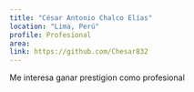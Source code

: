 ```yaml
---
title: "César Antonio Chalco Elías"
location: "Lima, Perú"
profile: Profesional
area: 
link: https://github.com/Chesar832
---
```


Me interesa ganar prestigion como profesional